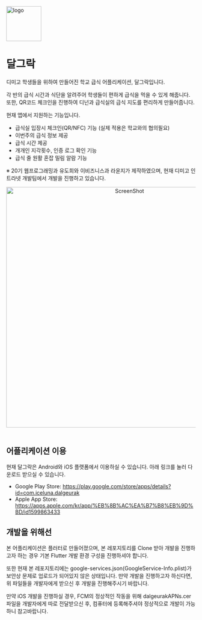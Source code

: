 <img width="93" alt="logo" src="https://user-images.githubusercontent.com/30923566/150146974-a592e74b-078c-4bac-a6ed-f8d6a9928fa7.png">

# 달그락

디미고 학생들을 위하여 만들어진 학교 급식 어플리케이션, 달그락입니다.

각 반의 급식 시간과 식단을 알려주어 학생들이 편하게 급식을 먹을 수 있게 해줍니다.
또한, QR코드 체크인을 진행하여 디넌과 급식실의 급식 지도를 편리하게 만들어줍니다.

현재 앱에서 지원하는 기능입니다.
* 급식실 입장시 체크인(QR/NFC) 기능 (실제 적용은 학교와의 협의필요)
* 이번주의 급식 정보 제공
* 급식 시간 제공
* 개개인 지각횟수, 인증 로그 확인 기능
* 급식 줄 원활 혼잡 밀림 알람 기능<br>  

※ 20기 웹프로그래밍과 유도희와 이비즈니스과 라윤지가 제작하였으며, 현재 디미고 인트라넷 개발팀에서 개발을 진행하고 있습니다.<br>  

<div align="center"><img width="640" alt="ScreenShot" src="https://user-images.githubusercontent.com/30923566/162618402-2d804fd3-187c-4c66-a395-ea7f386ed84d.png"></div><br>   


## 어플리케이션 이용
현재 달그락은 Android와 iOS 플랫폼에서 이용하실 수 있습니다. 아래 링크를 눌러 다운로드 받으실 수 있습니다.
 * Google Play Store: https://play.google.com/store/apps/details?id=com.iceluna.dalgeurak
 * Apple App Store: https://apps.apple.com/kr/app/%EB%8B%AC%EA%B7%B8%EB%9D%BD/id1599863433

## 개발을 위해선

본 어플리케이션은 플러터로 만들어졌으며, 본 레포지토리를 Clone 받아 개발을 진행하고자 하는 경우 기본 Flutter 개발 환경 구성을 진행하셔야 합니다.

또한 현재 본 레포지토리에는 google-services.json(GoogleService-Info.plist)가 보안상 문제로 업로드가 되어있지 않은 상태입니다.
만약 개발을 진행하고자 하신다면, 위 파일들을 개발자에게 받으신 후 개발을 진행해주시기 바랍니다.

만약 iOS 개발을 진행하실 경우, FCM의 정상적인 작동을 위해 dalgeurakAPNs.cer 파일을 개발자에게 따로 전달받으신 후, 컴퓨터에 등록해주셔야 정상적으로 개발이 가능하니 참고바랍니다.
